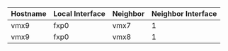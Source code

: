 | Hostname | Local Interface | Neighbor | Neighbor Interface |
|----------|-----------------|----------|--------------------|
vmx9 | fxp0 | vmx7 | 1 |
vmx9 | fxp0 | vmx8 | 1 |

